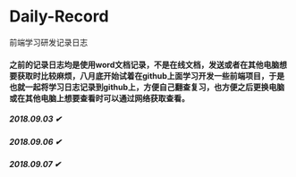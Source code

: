 # Daily-Record
前端学习研发记录日志
#### 之前的记录日志均是使用word文档记录，不是在线文档，发送或者在其他电脑想要获取时比较麻烦，八月底开始试着在github上面学习开发一些前端项目，于是也就一起将学习日志记录到github上，方便自己翻查复习，也方便之后更换电脑或在其他电脑上想要查看时可以通过网络获取查看。

##### 2018.09.03 ✔
##### 2018.09.06 ✔
##### 2018.09.07 ✔

